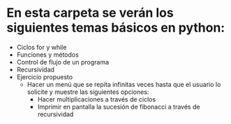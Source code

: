 # **En esta carpeta se verán los siguientes temas básicos en python:** 

- Ciclos for y while
- Funciones y métodos
- Control de flujo de un programa
- Recursividad
- Ejercicio propuesto
    - Hacer un menú que se repita infinitas veces hasta que el usuario lo solicite y muestre las siguientes opciones:
      - Hacer multiplicaciones a través de ciclos
      - Imprimir en pantalla la sucesión de fibonacci a través de recursividad